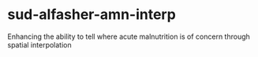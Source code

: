 # sud-alfasher-amn-interp
Enhancing the ability to tell where acute malnutrition is of concern through spatial interpolation
